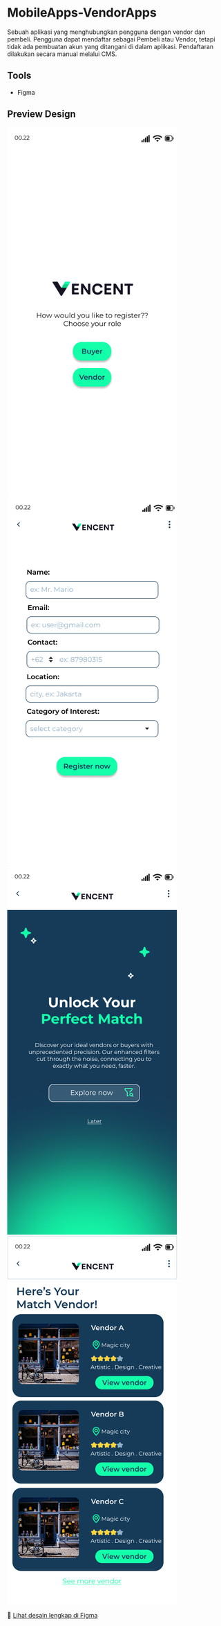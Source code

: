 # MobileApps-VendorApps
Sebuah aplikasi yang menghubungkan pengguna dengan vendor dan pembeli. Pengguna dapat mendaftar sebagai Pembeli atau Vendor, tetapi tidak ada pembuatan akun yang ditangani di dalam aplikasi. Pendaftaran dilakukan secara manual melalui CMS.

## Tools
- Figma

## Preview Design

![preview desain](https://github.com/cindynadilaptr/MobileApps-VendorApps/blob/6521c0f8a3ba3c15d92d33103ee92b3b41b9f29f/Register%20(1).png)
![preview desain](https://github.com/cindynadilaptr/MobileApps-VendorApps/blob/6521c0f8a3ba3c15d92d33103ee92b3b41b9f29f/Register%20(2)%20-%20buyer.png)
![preview desain](https://github.com/cindynadilaptr/MobileApps-VendorApps/blob/6521c0f8a3ba3c15d92d33103ee92b3b41b9f29f/Launch%20feature.png)
![preview desain](https://github.com/cindynadilaptr/MobileApps-VendorApps/blob/6521c0f8a3ba3c15d92d33103ee92b3b41b9f29f/Match%20Vendor.png)

🔗 [Lihat desain lengkap di Figma](https://www.figma.com/design/I6s6joxF99GEnXL3bzQt1O/Screening-Test-Vencent?node-id=20-407&t=UrgRmpW5GrFKMSUr-1)
